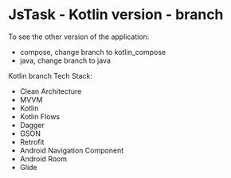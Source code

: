 # JsTask - Kotlin version - branch

To see the other version of the application:

- compose, change branch to kotlin_compose
- java, change branch to java
 

Kotlin branch Tech Stack:

- Clean Architecture
- MVVM
- Kotlin
- Kotlin Flows
- Dagger
- GSON
- Retrofit
- Android Navigation Component
- Android Room
- Glide